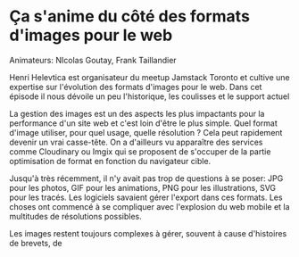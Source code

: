 # Ça s'anime du côté des formats d'images pour le web

Animateurs: NIcolas Goutay, Frank Taillandier

Henri Helevtica est organisateur du meetup Jamstack Toronto et cultive une expertise sur l'évolution des formats d'images pour le web. Dans cet épisode il nous dévoile un peu l'historique, les coulisses et le support actuel 

La gestion des images est un des aspects les plus impactants pour la performance d'un site web et c'est loin d'être le plus simple. Quel format d'image utiliser, pour quel usage, quelle résolution ? Cela peut rapidement devenir un vrai casse-tête. On a d'ailleurs vu apparaître des services comme Cloudinary ou Imgix qui se proposent de s'occuper de la partie optimisation de format en fonction du navigateur cible.

Jusqu'à très récemment, il n'y avait pas trop de questions à se poser: JPG pour les photos, GIF pour les animations, PNG pour les illustrations, SVG pour les tracés.
Les logiciels savaient gérer l'export dans ces formats. Les choses ont commencé à se compliquer avec l'explosion du web mobile et la multitudes de résolutions possibles.

Les images restent toujours complexes à gérer, souvent à cause d'histoires de brevets, de 
